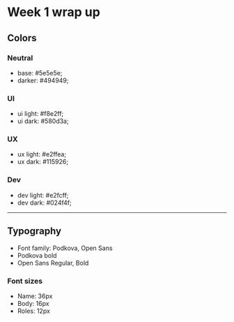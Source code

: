 # Week 1 wrap up

## Colors

### Neutral

- base: #5e5e5e;
- darker: #494949;

### UI

- ui light: #f8e2ff;
- ui dark: #580d3a;

### UX

- ux light: #e2ffea;
- ux dark: #115926;

### Dev

- dev light: #e2fcff;
- dev dark: #024f4f;

---

## Typography

- Font family: Podkova, Open Sans
- Podkova bold
- Open Sans Regular, Bold

### Font sizes

- Name: 36px
- Body: 16px
- Roles: 12px